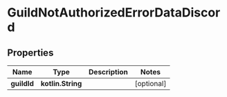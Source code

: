 
# GuildNotAuthorizedErrorDataDiscord

## Properties
| Name | Type | Description | Notes |
| ------------ | ------------- | ------------- | ------------- |
| **guildId** | **kotlin.String** |  |  [optional] |



